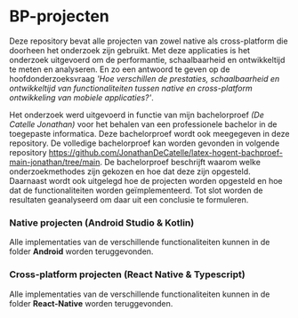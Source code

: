 # BP-projecten
Deze repository bevat alle projecten van zowel native als cross-platform die doorheen het onderzoek zijn gebruikt. Met deze applicaties is het onderzoek uitgevoerd om de performantie, schaalbaarheid en ontwikkeltijd te meten en analyseren. En zo een antwoord te geven op de hoofdonderzoeksvraag *'Hoe verschillen de prestaties, schaalbaarheid en ontwikkeltijd van functionaliteiten tussen native en cross-platform ontwikkeling van mobiele applicaties?'*.

Het onderzoek werd uitgevoerd in functie van mijn bachelorproef *(De Catelle Jonathan)* voor het behalen van een professionele bachelor in de toegepaste informatica. Deze bachelorproef wordt ook meegegeven in deze repository. De volledige bachelorproef kan worden gevonden in volgende repository https://github.com/JonathanDeCatelle/latex-hogent-bachproef-main-jonathan/tree/main. De bachelorproef beschrijft waarom welke onderzoekmethodes zijn gekozen en hoe dat deze zijn opgesteld. Daarnaast wordt ook uitgelegd hoe de projecten worden opgesteld en hoe dat de functionaliteiten worden geïmplementeerd. Tot slot worden de resultaten geanalyseerd om daar uit een conclusie te formuleren.

### Native projecten (Android Studio & Kotlin)
Alle implementaties van de verschillende functionaliteiten kunnen in de folder **Android** worden teruggevonden. 

### Cross-platform projecten (React Native & Typescript)
Alle implementaties van de verschillende functionaliteiten kunnen in de folder **React-Native** worden teruggevonden. 

